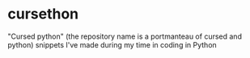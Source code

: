 # cursethon
"Cursed python" (the repository name is a portmanteau of cursed and python) snippets I've made during my time in coding in Python
